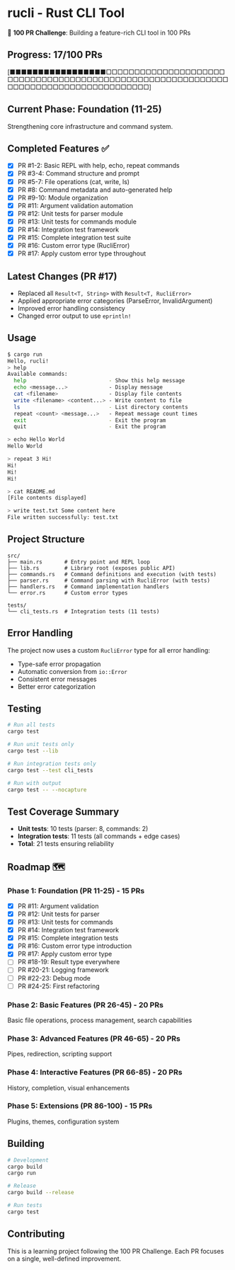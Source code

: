 # rucli - Rust CLI Tool

🎯 **100 PR Challenge**: Building a feature-rich CLI tool in 100 PRs

## Progress: 17/100 PRs
[■■■■■■■■■■■■■■■■■□□□□□□□□□□□□□□□□□□□□□□□□□□□□□□□□□□□□□□□□□□□□□□□□□□□□□□□□□□□□□□□□□□□□□□□□□□□□□□□□□□□□□]

## Current Phase: Foundation (11-25)
Strengthening core infrastructure and command system.

## Completed Features ✅
- [x] PR #1-2: Basic REPL with help, echo, repeat commands
- [x] PR #3-4: Command structure and prompt
- [x] PR #5-7: File operations (cat, write, ls)
- [x] PR #8: Command metadata and auto-generated help
- [x] PR #9-10: Module organization
- [x] PR #11: Argument validation automation
- [x] PR #12: Unit tests for parser module
- [x] PR #13: Unit tests for commands module
- [x] PR #14: Integration test framework
- [x] PR #15: Complete integration test suite
- [x] PR #16: Custom error type (RucliError)
- [x] PR #17: Apply custom error type throughout

## Latest Changes (PR #17)
- Replaced all `Result<T, String>` with `Result<T, RucliError>`
- Applied appropriate error categories (ParseError, InvalidArgument)
- Improved error handling consistency
- Changed error output to use `eprintln!`

## Usage

```bash
$ cargo run
Hello, rucli!
> help
Available commands:
  help                          - Show this help message
  echo <message...>             - Display message
  cat <filename>                - Display file contents
  write <filename> <content...> - Write content to file
  ls                            - List directory contents
  repeat <count> <message...>   - Repeat message count times
  exit                          - Exit the program
  quit                          - Exit the program

> echo Hello World
Hello World

> repeat 3 Hi!
Hi!
Hi!
Hi!

> cat README.md
[File contents displayed]

> write test.txt Some content here
File written successfully: test.txt
```

## Project Structure
```
src/
├── main.rs       # Entry point and REPL loop
├── lib.rs        # Library root (exposes public API)
├── commands.rs   # Command definitions and execution (with tests)
├── parser.rs     # Command parsing with RucliError (with tests)
├── handlers.rs   # Command implementation handlers
└── error.rs      # Custom error types

tests/
└── cli_tests.rs  # Integration tests (11 tests)
```

## Error Handling
The project now uses a custom `RucliError` type for all error handling:
- Type-safe error propagation
- Automatic conversion from `io::Error`
- Consistent error messages
- Better error categorization

## Testing

```bash
# Run all tests
cargo test

# Run unit tests only
cargo test --lib

# Run integration tests only
cargo test --test cli_tests

# Run with output
cargo test -- --nocapture
```

## Test Coverage Summary
- **Unit tests**: 10 tests (parser: 8, commands: 2)
- **Integration tests**: 11 tests (all commands + edge cases)
- **Total**: 21 tests ensuring reliability

## Roadmap 🗺️

### Phase 1: Foundation (PR 11-25) - 15 PRs
- [x] PR #11: Argument validation
- [x] PR #12: Unit tests for parser
- [x] PR #13: Unit tests for commands
- [x] PR #14: Integration test framework
- [x] PR #15: Complete integration tests
- [x] PR #16: Custom error type introduction
- [x] PR #17: Apply custom error type
- [ ] PR #18-19: Result type everywhere
- [ ] PR #20-21: Logging framework
- [ ] PR #22-23: Debug mode
- [ ] PR #24-25: First refactoring

### Phase 2: Basic Features (PR 26-45) - 20 PRs
Basic file operations, process management, search capabilities

### Phase 3: Advanced Features (PR 46-65) - 20 PRs
Pipes, redirection, scripting support

### Phase 4: Interactive Features (PR 66-85) - 20 PRs
History, completion, visual enhancements

### Phase 5: Extensions (PR 86-100) - 15 PRs
Plugins, themes, configuration system

## Building

```bash
# Development
cargo build
cargo run

# Release
cargo build --release

# Run tests
cargo test
```

## Contributing

This is a learning project following the 100 PR Challenge. Each PR focuses on a single, well-defined improvement.